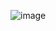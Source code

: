 ![image](https://github.com/companyakis/flutter-step-by-step/assets/77589867/b85e89c7-413a-43d8-b06c-f2bb5912ac57)
